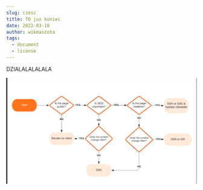 ```yaml
---
slug: czesc
title: TO juz koniec
date: 2022-03-18
author: wikmaszota
tags:
  - document
  - license
---
```


DZIALALALALALA

![A czo to](/img/next-ssr-or-ssg.png "A to czo?")
